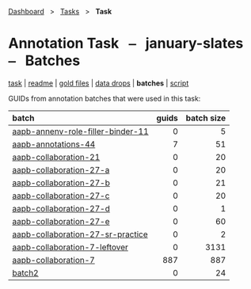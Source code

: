 [Dashboard](../../index.md)  &nbsp; > &nbsp; [Tasks](../index.md)  &nbsp; > &nbsp; **Task** 

# Annotation Task &nbsp; ⎯ &nbsp; january-slates &nbsp; ⎯ &nbsp; Batches

[task](index.md) | [readme](readme.md) | [gold files](golds.md) | [data drops](drops/index.md) | **batches** | [script](script.md) 

GUIDs from annotation batches that were used in this task:

| batch | guids | batch size |
| :------ | ------: | ------: |
| [aapb-annenv-role-filler-binder-11](../../batches/aapb-annenv-role-filler-binder-11/index.md) | 0 | 5 |
| [aapb-annotations-44](../../batches/aapb-annotations-44/index.md) | 7 | 51 |
| [aapb-collaboration-21](../../batches/aapb-collaboration-21/index.md) | 0 | 20 |
| [aapb-collaboration-27-a](../../batches/aapb-collaboration-27-a/index.md) | 0 | 20 |
| [aapb-collaboration-27-b](../../batches/aapb-collaboration-27-b/index.md) | 0 | 21 |
| [aapb-collaboration-27-c](../../batches/aapb-collaboration-27-c/index.md) | 0 | 20 |
| [aapb-collaboration-27-d](../../batches/aapb-collaboration-27-d/index.md) | 0 | 1 |
| [aapb-collaboration-27-e](../../batches/aapb-collaboration-27-e/index.md) | 0 | 60 |
| [aapb-collaboration-27-sr-practice](../../batches/aapb-collaboration-27-sr-practice/index.md) | 0 | 2 |
| [aapb-collaboration-7-leftover](../../batches/aapb-collaboration-7-leftover/index.md) | 0 | 3131 |
| [aapb-collaboration-7](../../batches/aapb-collaboration-7/index.md) | 887 | 887 |
| [batch2](../../batches/batch2/index.md) | 0 | 24 |

